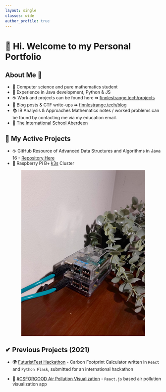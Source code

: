 ```yaml
---
layout: single
classes: wide
author_profile: true
---
```


<h1>👋 Hi. Welcome to my Personal Portfolio</h1>

## About Me 📌

- 🍩 Computer science and pure mathematics student
- 🐍 Experience in Java development, Python & JS
- ☕ Work and projects can be found here ➡ [finnlestrange.tech/projects](https://finnlestrange.tech/projects)
- 📠 Blog posts & CTF write-ups ➡ [finnlestrange.tech/blog](/blog)
- 📚 IB Analysis & Approaches Mathematics notes / worked problems can be found by contacting me via my education email.
- 🎒 [The International School Aberdeen](https://github.com/InternationalSchoolAberdeen)

## 🧠 My Active Projects

- ☕ GitHub Resource of Advanced Data Structures and Algorithms in Java 16 - [Repository Here](https://github.com/71xn/algorithmsDataStructures)
- 🥧 Raspberry Pi B+ [k3s](https://k3s.io/) Cluster

<div style="text-align: center">
<img src="assets/images/cluster.jpg" alt="drawing" width="400" />
</div>

## ✔ Previous Projects (2021)

- 🌍 [FuturistFest Hackathon](https://futuristfest.finnlestrange.tech) - Carbon Footprint Calculator written in `React` and `Python Flask`, submitted for an international hackathon

- 🌲 [#CSFORGOOD Air Pollution Visualization](https://csforgood.finnlestrange.tech/) - `React.js` based air pollution visualization app
